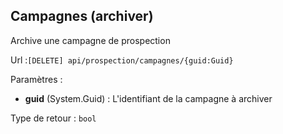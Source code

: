 ## <span id='archiveunecampagne'>Campagnes (archiver)</span>

Archive une campagne de prospection

Url :`[DELETE] api/prospection/campagnes/{guid:Guid}`

Paramètres : 

- **guid** (System.Guid) : L'identifiant de la campagne à archiver

Type de retour : `bool`

